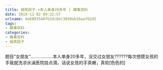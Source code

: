 ```yaml
---
title: 搞笑段子->本人单身20多年 | 糗事百科
date: 2019-11-02 09:32:57
urlname: 0e6893540fb2dc8dc3850ab10aaf62d5
tags: 
- 糗事百科
categories:
- 糗事百科
- 搞笑段子
---
```

题目“女朋友”………………本人单身20多年，没交过女朋友??????每次想摸女孩的手我就洗凉水澡医院挂点滴，话说女孩的手真嫩，真软[色色的]


